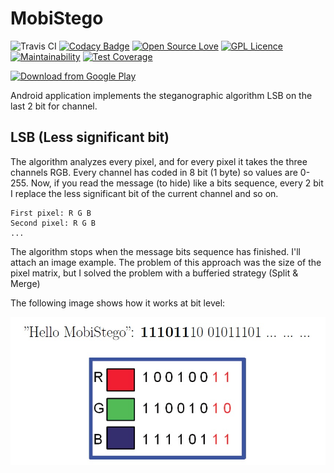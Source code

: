 MobiStego
=========
![Travis CI](https://travis-ci.org/paspao/MobiStego.svg)
[![Codacy Badge](https://api.codacy.com/project/badge/Grade/6db5cf9b40e34ac9adc917583cd5f769)](https://www.codacy.com/app/paspao/MobiStego?utm_source=github.com&amp;utm_medium=referral&amp;utm_content=paspao/MobiStego&amp;utm_campaign=Badge_Grade)
[![Open Source Love](https://badges.frapsoft.com/os/v1/open-source.png?v=103)](https://github.com/ellerbrock/open-source-badges/)
[![GPL Licence](https://badges.frapsoft.com/os/gpl/gpl.svg?v=103)](https://opensource.org/licenses/GPL-3.0/)
[![Maintainability](https://api.codeclimate.com/v1/badges/fcfd6571c8f9f3d6f7b8/maintainability)](https://codeclimate.com/github/paspao/MobiStego/maintainability)
[![Test Coverage](https://api.codeclimate.com/v1/badges/fcfd6571c8f9f3d6f7b8/test_coverage)](https://codeclimate.com/github/paspao/MobiStego/test_coverage)


[<img src="https://play.google.com/intl/en_us/badges/images/generic/en_badge_web_generic.png" 
      alt="Download from Google Play" 
      height="80">](https://play.google.com/store/apps/details?id=it.mobistego)


Android application implements the steganographic algorithm LSB on the last 2 bit for channel.

LSB (Less significant bit)
-------------------------
The algorithm analyzes every pixel, and for every pixel it takes the three channels RGB. 
Every channel has coded in 8 bit (1 byte) so values are 0-255. Now, if you read the message (to hide) like a bits sequence, 
every 2 bit I replace the less significant bit of the current channel and so on.

    First pixel: R G B
    Second pixel: R G B
    ...
    
The algorithm stops when the message bits sequence has finished. I'll attach an image example.
The problem of this approach was the size of the pixel matrix, but I solved the problem with a bufferied strategy (Split & Merge)

The following image shows how it works at bit level:

![LSB](img/lsb.jpg)